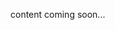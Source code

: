 <!-- <meta>
{
"title":"DevOPs",
"slug":"devops,
"description":"DevOps - Technical Guides",
"tag":["Technical Guides", "Guides", "How To", "Self Hosted", "DevOps"],
"seo-title": "Packet Bare Metal Cloud Docs - Dev-Ops Technical Guides",
"seo-description": "DevOps -  Technical Guides",
"og-title": "Overview",
"og-description": "DevOps Technical Guides"
}
</meta> -->

content coming soon...
